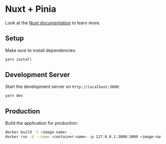 # Nuxt + Pinia

Look at the [Nuxt documentation](https://nuxt.com/docs/getting-started/introduction) to learn more.

## Setup

Make sure to install dependencies:

```bash
yarn install
```

## Development Server

Start the development server on `http://localhost:3000`:

```bash
yarn dev
```

## Production

Build the application for production:

```bash
docker build -t <image-name> .
docker run -d --name <container-name> -p 127.0.0.1:3000:3000 <image-name>
```
